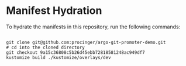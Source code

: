
# Manifest Hydration

To hydrate the manifests in this repository, run the following commands:

```shell

git clone git@github.com:procinger/argo-git-promoter-demo.git
# cd into the cloned directory
git checkout 9a15c36808c5b26d45ebb72818581248ac949df7
kustomize build ./kustomize/overlays/dev
```